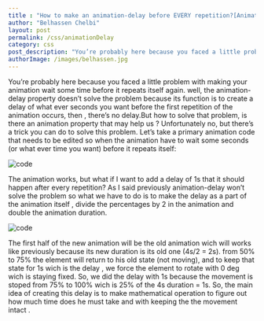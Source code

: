 ```yaml
---
title : "How to make an animation-delay before EVERY repetition?[Animation trick]"
author: "Belhassen Chelbi"
layout: post
permalink: /css/animationDelay
category: css
post_description: "You’re probably here because you faced a little problem with making your animation wait some time before it repeats itself again. well, the animation-delay property doesn’t solve the problem because its function is to create a delay of what ever seconds you want before the first repetition of the animation occurs, then , there’s no delay.But how to solve that  "
authorImage: /images/belhassen.jpg
---
```

You’re probably here because you faced a little problem with making your animation wait some time before it repeats itself again. well, the animation-delay property doesn’t solve the problem because its function is to create a delay of what ever seconds you want before the first repetition of the animation occurs, then , there’s no delay.But how to solve that problem, is there an animation property that may help us ? Unfortunately no, but there’s a trick you can do to solve this problem. Let’s take a primary animation code that needs to be edited so when the animation have to wait some seconds (or what ever time you want) before it repeats itself:

![code](https://cdn-images-1.medium.com/max/1000/1*Zlpt6vc_fr51wLEHN9KGSQ.gif)

The animation works, but what if I want to add a delay of 1s that it should happen after every repetition? As I said previously animation-delay won’t solve the problem so what we have to do is to make the delay as a part of the animation itself , divide the percentages by 2 in the animation and double the animation duration.

![code](https://cdn-images-1.medium.com/max/800/1*7YuiWyHBwgxo8quDrHSVuA.gif)

The first half of the new animation will be the old animation wich will works like previously because its new duration is its old one (4s/2 = 2s). from 50% to 75% the element will return to his old state (not moving), and to keep that state for 1s wich is the delay , we force the element to rotate with 0 deg wich is staying fixed. So, we did the delay with 1s because the movement is stoped from 75% to 100% wich is 25% of the 4s duration = 1s.
So, the main idea of creating this delay is to make mathematical operation to figure out how much time does he must take and with keeping the the movement intact .